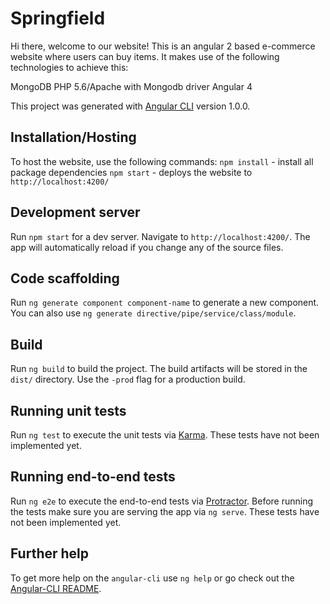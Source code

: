 # Springfield
Hi there, welcome to our website! This is an angular 2 based e-commerce website where users can buy items.
It makes use of the following technologies to achieve this:

MongoDB
PHP 5.6/Apache with Mongodb driver
Angular 4

This project was generated with [Angular CLI](https://github.com/angular/angular-cli) version 1.0.0.

## Installation/Hosting
To host the website, use the following commands:
`npm install` - install all package dependencies
`npm start` - deploys the website to `http://localhost:4200/`

## Development server
Run `npm start` for a dev server. Navigate to `http://localhost:4200/`. The app will automatically reload if you change any of the source files.

## Code scaffolding

Run `ng generate component component-name` to generate a new component. You can also use `ng generate directive/pipe/service/class/module`.

## Build

Run `ng build` to build the project. The build artifacts will be stored in the `dist/` directory. Use the `-prod` flag for a production build.

## Running unit tests

Run `ng test` to execute the unit tests via [Karma](https://karma-runner.github.io).
These tests have not been implemented yet.

## Running end-to-end tests

Run `ng e2e` to execute the end-to-end tests via [Protractor](http://www.protractortest.org/).
Before running the tests make sure you are serving the app via `ng serve`.
These tests have not been implemented yet.

## Further help

To get more help on the `angular-cli` use `ng help` or go check out the [Angular-CLI README](https://github.com/angular/angular-cli/blob/master/README.md).
